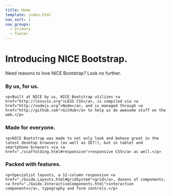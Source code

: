 ```yaml
---
title: Home
template: index.html
nav_sort: 1
nav_groups:
  - primary
  - footer
---
```

# Introducing NICE Bootstrap.

<p class="marketing-byline">Need reasons to love NICE Bootstrap? Look no further.</p>

<div class="grid3">
  <div>
    <h3>By us, for us.</h3>

    <p>Built at NICE by us, NICE Bootstrap utilizes <a href="http://lesscss.org">LESS CSS</a>, is compiled via <a href="http://nodejs.org">Node</a>, and is managed through <a href="http://github.com">GitHub</a> to help us do awesome stuff on the web.</p>
  </div>

  <div>
    <h3>Made for everyone.</h3>

    <p>NICE Bootstrap was made to not only look and behave great in the latest desktop browsers (as well as IE7!), but in tablet and smartphone browsers via <a href="./scaffolding.html#responsive">responsive CSS</a> as well.</p>
  </div>

  <div>
    <h3>Packed with features.</h3>

    <p>Specialist layouts, a 12-column responsive <a href="./Guide.Layouts.html#gridSystem">grid</a>, dozens of components, <a href="./Guide.InteractiveComponents.html">interaction components</a>, typography and form controls.</p>
  </div>
</div>
